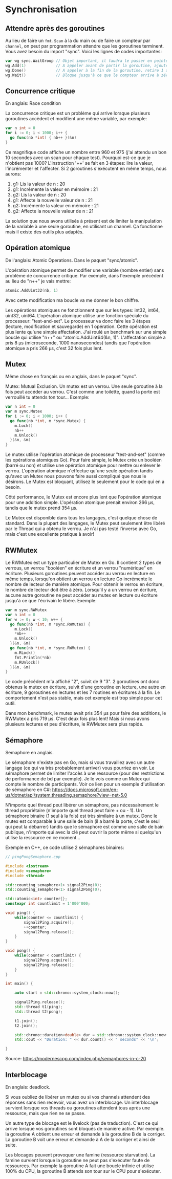 # Synchronisation

## Attendre après des goroutines

Au lieu de faire un `fmt.Scan` à la du main ou de faire un compteur par `channel`, on peut par programmation attendre que les goroutines terminent. Vous avez besoin du import "sync". Voici les lignes de codes importantes:

```go
var wg sync.WaitGroup // Objet important, il faudra le passer en pointeur aux goroutines
wg.Add(1)             // A appeler avant de partir la goroutine, ajoute '1' au compteur du WaitGroup
wg.Done()             // A appeler à la fin de la goroutine, retire 1 au compteur du WaitGroup
wg.Wait()             // Bloque jusqu'à ce que le compteur arrive à zéro
```

## Concurrence critique
En anglais: Race condition

La concurrence critique est un problème qui arrive lorsque plusieurs goroutines accèdent et modifient une même variable, par exemple:

```go
var n int = 0
for i := 0; i < 1000; i++ {
  go func(nb *int) { nb++ }(&n)
}
```

Ce magnifique code affiche un nombre entre 960 et 975 (j'ai attendu un bon 10 secondes avec un scan pour chaque test). Pourquoi est-ce que je n'obtient pas 1000? L'instruction '++' se fait en 3 étapes: lire la valeur, l'incrémenter et l'affecter. Si 2 goroutines s'exécutent en même temps, nous aurons:

  1. g1: Lis la valeur de n : 20
  2. g1: Incrémente la valeur en mémoire : 21
  3. g2: Lis la valeur de n : 20
  4. g1: Affecte la nouvelle valeur de n : 21
  5. g2: Incrémente la valeur en mémoire : 21
  6. g2: Affecte la nouvelle valeur de n : 21

La solution que nous avons utilisés à présent est de limiter la manipulation de la variable à une seule goroutine, en utilisant un channel. Ça fonctionne mais il existe des outils plus adaptés.

## Opération atomique
De l'anglais: Atomic Operations. Dans le paquet "sync/atomic".

L'opération atomique permet de modifier une variable (nombre entier) sans problème de concurrence critique. Par exemple, dans l'exemple précédent au lieu de "n++" je vais mettre:

```go
atomic.AddUint32(nb, 1)
```

Avec cette modification ma boucle va me donner le bon chiffre.

Les opérations atomiques ne fonctionnent que sur les types: int32, int64, uint32, uint64. L'opération atomique utilise une fonction spéciale du processeur: "test-and-set". Le processeur va donc faire les 3 étapes (lecture, modification et sauvegarde) en 1 opération. Cette opération est plus lente qu'une simple affectation. J'ai roulé un benchmark sur une simple boucle qui utilise "n++" ou "atomic.AddUint64(&n, 1)". L'affectation simple a pris 8 μs (microseconde, 1000 nanosecondes) tandis que l'opération atomique a pris 266 μs, c'est 32 fois plus lent.

## Mutex
Même chose en français ou en anglais, dans le paquet "sync".

Mutex: Mutual Exclusion. Un mutex est un verrou. Une seule goroutine à la fois peut accéder au verrou. C'est comme une toilette, quand la porte est verrouillé tu attends ton tour... Exemple:

```go
var n int = 0
var m sync.Mutex
for i := 0; i < 1000; i++ {
  go func(nb *int, m *sync.Mutex) {
    m.Lock()
    nb++
    m.Unlock()
  }(&n, &m)
}
```

Le mutex utilise l'opération atomique de processeur "test-and-set" (comme les opérations atomiques Go). Pour faire simple, le Mutex crée un booléen (barré ou non) et utilise une opération atomique pour mettre ou enlever le verrou. L'opération atomique n'effectue qu'une seule opération tandis qu'avec un Mutex nous pouvons faire aussi compliqué que nous le désirons. Le Mutex est bloquant, utilisez le seulement pour le code qui en a besoin.

Côté performance, le Mutex est encore plus lent que l'opération atomique pour une addition simple. L'opération atomique prenait environ 266 μs, tandis que le mutex prend 354 μs.

Le Mutex est disponible dans tous les langages, c'est quelque chose de standard. Dans la plupart des langages, le Mutex peut seulement être libéré par le Thread qui a obtenu le verrou. Je n'ai pas testé l'inverse avec Go, mais c'est une excellente pratique à avoir!

## RWMutex

Le RWMutex est un type particulier de Mutex en Go. Il contient 2 types de verrous, un verrou "booléen" en écriture et un verrou "numérique" en écriture. Plusieurs goroutines peuvent accéder au verrou en lecture en même temps, lorsqu'on obtient un verrou en lecture Go incrémente le nombre de lecteur de manière atomique. Pour obtenir le verrou en écriture, le nombre de lecteur doit être à zéro. Lorsqu'il y a un verrou en écriture, aucune autre goroutine ne peut accéder au mutex en lecture ou écriture jusqu'à ce que l'écrivain le libère. Exemple:

```go
var m sync.RWMutex
var n int = 0
for w := 0; w < 10; w++ {
  go func(nb *int, m *sync.RWMutex) {
    m.Lock()
    *nb++
    m.Unlock()
  }(&n, &m)
  go func(nb *int, m *sync.RWMutex) {
    m.RLock()
    fmt.Println(*nb)
    m.RUnlock()
  }(&n, &m)
}
```

Le code précédent m'a affiché "2", suivit de 9 "3". 2 goroutines ont donc obtenus le mutex en écriture, suivit d'une goroutine en lecture, une autre en écriture, 9 goroutines en lectures et les 7 routines en écritures à la fin. Le comportement n'est pas stable, mais cet exemple est trop simple pour cet outil.

Dans mon benchmark, le mutex avait pris 354 μs pour faire des additions, le RWMutex a pris 719 μs. C'est deux fois plus lent! Mais si nous avons plusieurs lectures et peu d'écriture, le RWMutex sera plus rapide.

## Sémaphore
Semaphore en anglais.

Le sémaphore n'existe pas en Go, mais si vous travaillez avec un autre langage (ce qui va très probablement arriver) vous pourriez en voir. Le sémaphore permet de limiter l'accès à une ressource (pour des restrictions de performance de bd par exemple). Je le vois comme un Mutex qui compte le nombre de participants. Voir ce lien pour un exemple d'utilisation de sémaphore en C#: https://docs.microsoft.com/en-us/dotnet/api/system.threading.semaphore?view=net-5.0

N'importe quel thread peut libérer un sémaphore, pas nécessairement le thread propriétaire (n'importe quel thread peut faire + ou - 1). Un sémaphore binaire (1 seul à la fois) est très similaire à un mutex. Donc le mutex est comparable à une salle de bain (il a barré la porte, c'est le seul qui peut la débarrer) tandis que le sémaphore est comme une salle de bain publique, n'importe qui avec la clé peut ouvrir la porte même si quelqu'un utilise la ressource en ce moment...

Exemple en C++, ce code utilise 2 sémaphores binaires:

```cpp
// pingPongSemaphore.cpp

#include <iostream>
#include <semaphore>
#include <thread>

std::counting_semaphore<1> signal2Ping(0);
std::counting_semaphore<1> signal2Pong(0);

std::atomic<int> counter{};
constexpr int countlimit = 1'000'000;

void ping() {
    while(counter <= countlimit) {
        signal2Ping.acquire();
        ++counter;
        signal2Pong.release();
    }
}

void pong() {
    while(counter < countlimit) {
        signal2Pong.acquire();
        signal2Ping.release();
    }
}

int main() {

    auto start = std::chrono::system_clock::now();

    signal2Ping.release();
    std::thread t1(ping);
    std::thread t2(pong);

    t1.join();
    t2.join();

    std::chrono::duration<double> dur = std::chrono::system_clock::now() - start;
    std::cout << "Duration: " << dur.count() << " seconds" << '\n';

}
```
Source: https://modernescpp.com/index.php/semaphores-in-c-20

## Interblocage
En anglais: deadlock.

Si vous oubliez de libérer un mutex ou si vos channels attendent des réponses sans rien recevoir, vous avez un interblocage. Un interblocage survient lorsque vos threads ou goroutines attendent tous après une ressource, mais que rien ne se passe.

Un autre type de blocage est le livelock (pas de traduction). C'est ce qui arrive lorsque vos goroutines sont bloqués de manière active. Par exemple. la goroutine A obtient une erreur et demande à la goroutine B de la corriger. La goroutine B voit une erreur et demande à A de la corriger et ainsi de suite.

Les blocages peuvent provoquer une famine (ressource starvation). La famine survient lorsque la goroutine ne peut pas s'exécuter faute de ressources. Par exemple la goroutine A fait une boucle infinie et utilise 100% du CPU, la goroutine B attends son tour sur le CPU pour s'exécuter.